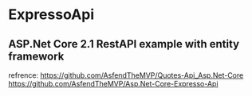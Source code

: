 # ExpressoApi

## ASP.Net Core 2.1 RestAPI example with entity framework


refrence: 
https://github.com/AsfendTheMVP/Quotes-Api_Asp.Net-Core
https://github.com/AsfendTheMVP/Asp.Net-Core-Expresso-Api
